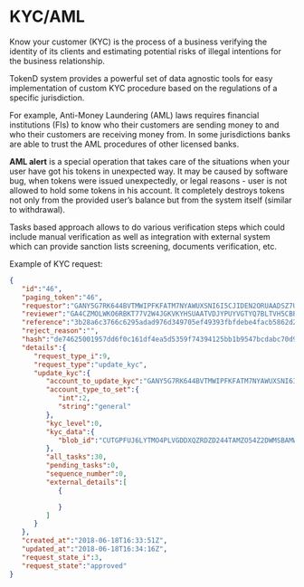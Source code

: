 # KYC/AML

Know your customer (KYC) is the process of a business verifying the identity of its clients and estimating potential risks of illegal intentions for the business relationship.

TokenD system provides a powerful set of data agnostic tools for easy implementation of custom KYC procedure based on the regulations of a specific jurisdiction. 

For example, Anti-Money Laundering (AML) laws requires financial institutions (FIs) to know who their customers are sending money to and who their customers are receiving money from. In some jurisdictions banks are able to trust the AML procedures of other licensed banks. 

**AML alert** is a special operation that takes care of the situations when your 
user have got his tokens in unexpected way.
It may be caused by software bug, when tokens were issued unexpectedly, or 
legal reasons - user is not 
allowed to hold some tokens in his account. It completely destroys tokens not 
only from the provided user’s balance but 
from the system itself (similar to withdrawal). 

Tasks based approach allows to do various verification steps which could include manual verification as well as integration with external system which can provide sanction lists screening, documents verification, etc.

Example of KYC request:

```json
{
   "id":"46",
   "paging_token":"46",
   "requestor":"GANY5G7RK644BVTMWIPFKFATM7NYAWUXSNI6I5CJIDEN2ORUAADSZ7UF",
   "reviewer":"GA4CZMOLWKO6RBKT77V2W4JGKVKYHSUAATVDJYPUYVGTYQ7BLTVH5CBP",
   "reference":"3b28a6c3766c6295adad976d349705ef49393fbfdebe4facb5862d2cdfa285d3",
   "reject_reason":"",
   "hash":"de74625001957dd6f0c161df4ea5d5359f74394125bb1b9547bcdabc70d9d50a",
   "details":{
      "request_type_i":9,
      "request_type":"update_kyc",
      "update_kyc":{
         "account_to_update_kyc":"GANY5G7RK644BVTMWIPFKFATM7NYAWUXSNI6I5CJIDEN2ORUAADSZ7UF",
         "account_type_to_set":{
            "int":2,
            "string":"general"
         },
         "kyc_level":0,
         "kyc_data":{
            "blob_id":"CUTGPFUJ6LYTMO4PLVGDDXQZRDZD244TAMZO54Z2DWMSBAMWSTUA"
         },
         "all_tasks":30,
         "pending_tasks":0,
         "sequence_number":0,
         "external_details":[
            {

            }
         ]
      }
   },
   "created_at":"2018-06-18T16:33:51Z",
   "updated_at":"2018-06-18T16:34:16Z",
   "request_state_i":3,
   "request_state":"approved"
}
```
